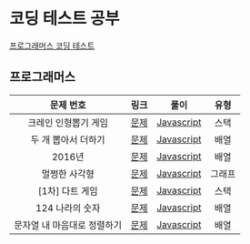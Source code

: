 # 코딩 테스트 공부

[프로그래머스 코딩 테스트](#프로그래머스)



## 프로그래머스

|          문제 번호          |                             링크                             |                     풀이                      |  유형  |
| :-------------------------: | :----------------------------------------------------------: | :-------------------------------------------: | :----: |
|    크레인 인형뽑기 게임     | [문제](https://programmers.co.kr/learn/courses/30/lessons/64061) | [Javascript](./Programmers/64061/solution.js) |  스택  |
|     두 개 뽑아서 더하기     | [문제](https://programmers.co.kr/learn/courses/30/lessons/68644) | [Javascript](./Programmers/68644/solution.js) |  배열  |
|           2016년            | [문제](https://programmers.co.kr/learn/courses/30/lessons/68644) | [Javascript](./Programmers/68644/solution.js) |  배열  |
|        멀쩡한 사각형        | [문제](https://programmers.co.kr/learn/courses/30/lessons/62048/) | [Javascript](./Programmers/62048/solution.js) | 그래프 |
|       [1차] 다트 게임       | [문제](https://programmers.co.kr/learn/courses/30/lessons/17682) | [Javascript](./Programmers/17682/solution.js) |  스택  |
|       124 나라의 숫자       | [문제](https://programmers.co.kr/learn/courses/30/lessons/12899) | [Javascript](./Programmers/12899/solution.js) |  배열  |
| 문자열 내 마음대로 정렬하기 | [문제](https://programmers.co.kr/learn/courses/30/lessons/12915) | [Javascript](./Programmers/12915/solution.js) |  배열  |

